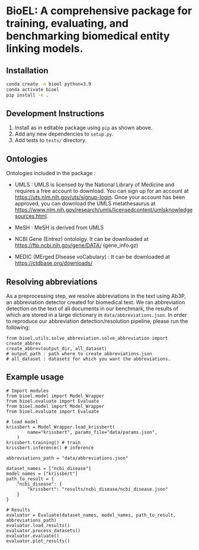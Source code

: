 # BioEL: A comprehensive package for training, evaluating, and benchmarking biomedical entity linking models.

## Installation
```bash
conda create -n bioel python=3.9
conda activate bioel
pip install -e .
```

## Development Instructions

1. Install as in editable package using `pip` as shown above.
1. Add any new dependencies to `setup.py`.
1. Add tests to `tests/` directory.

## Ontologies
Ontologies included in the package : 

- UMLS : UMLS is licensed by the National Library of Medicine and requires a free account to download. You can sign up for an account at https://uts.nlm.nih.gov/uts/signup-login. Once your account has been approved, you can download the UMLS metathesaurus at https://www.nlm.nih.gov/research/umls/licensedcontent/umlsknowledgesources.html.

- MeSH : MeSH is derived from UMLS

- NCBI Gene (Entrez) ontololgy. It can be downloaded at https://ftp.ncbi.nih.gov/gene/DATA/
(gene_info.gz)

- MEDIC (MErged DIsease voCabulary) : It can be downloaded at https://ctdbase.org/downloads/

## Resolving abbreviations
As a preprocessing step, we resolve abbreviations in the text using Ab3P, an abbreviation detector created for biomedical text. We ran abbreviation detection on the text of all documents in our benchmark, the results of which are stored in a large dictionary in `data/abbreviations.json`. In order to reproduce our abbreviation detection/resolution pipeline, please run the following:

```
from bioel.utils.solve_abbreviation.solve_abbreviation import create_abbrev
create_abbrev(output_dir, all_dataset)
# output_path : path where to create abbreviations.json
# all_dataset : datasets for which you want the abbreviations.
```

## Example usage
```
# Import modules
from bioel.model import Model_Wrapper
from bioel.evaluate import Evaluate
from bioel.model import Model_Wrapper
from bioel.evaluate import Evaluate

# load model
krissbert = Model_Wrapper.load_krissbert(
        name="krissbert", params_file="data/params.json",
    )
krissbert.training() # train
krissbert.inference() # inference

abbreviations_path = "data/abbreviations.json"

dataset_names = ["ncbi_disease"]
model_names = ["krissbert"]
path_to_result = {
    "ncbi_disease": {
        "krissbert": "results/ncbi_disease/ncbi_disease.json"
    }
}

# Results
evaluator = Evaluate(dataset_names, model_names, path_to_result, abbreviations_path)
evaluator.load_results()
evaluator.process_datasets()
evaluator.evaluate()
evaluator.plot_results()
```



<!-- TODO: Add quickstart, examples -->